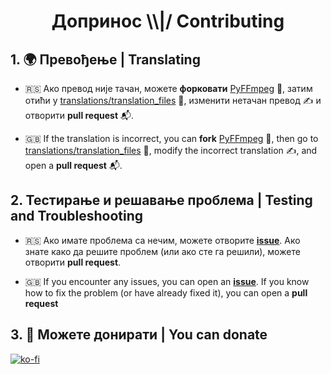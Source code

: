 <h1> <p align="center"> Допринос \\|/ Contributing </p> </h1>

## 1. 🌍 Превођење | Translating

- 🇷🇸 Ако превод није тачан, можете **форковати** [PyFFmpeg](https://github.com/crnobog69/py-ffmpeg) 🐙, затим отићи у [translations/translation_files](translations/translation_files) 📁, изменити нетачан превод ✍️ и отворити **pull request** 📬.

- 🇬🇧 If the translation is incorrect, you can **fork** [PyFFmpeg](https://github.com/crnobog69/py-ffmpeg) 🐙, then go to [translations/translation_files](translations/translation_files) 📁, modify the incorrect translation ✍️, and open a **pull request** 📬.

## 2. Тестирање и решавање проблема | Testing and Troubleshooting

- 🇷🇸 Ако имате проблема са нечим, можете отворите [**issue**](https://github.com/crnobog69/py-ffmpeg/issues). Ако знате како да решите проблем (или ако сте га решили), можете отворити **pull request**.

- 🇬🇧 If you encounter any issues, you can open an [**issue**](https://github.com/crnobog69/py-ffmpeg/issues). If you know how to fix the problem (or have already fixed it), you can open a **pull request**

## 3. 💖 Можете донирати | You can donate

[![ko-fi](https://ko-fi.com/img/githubbutton_sm.svg)](https://ko-fi.com/P5P311PGR8)
